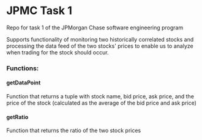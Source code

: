 # JPMC Task 1
Repo for task 1 of the JPMorgan Chase software engineering program

Supports functionality of monitoring two historically correlated stocks and processing the data feed of the two stocks' prices to enable us to analyze when trading for the stock should occur. 

### Functions:

#### getDataPoint
Function that returns a tuple with stock name, bid price, ask price, and the price of the stock (calculated as the average of the bid price and ask price)

#### getRatio
Function that returns the ratio of the two stock prices
